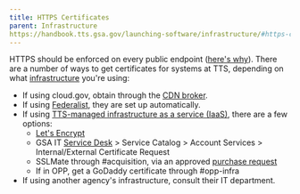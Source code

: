 ```yaml
---
title: HTTPS Certificates
parent: Infrastructure
https://handbook.tts.gsa.gov/launching-software/infrastructure/#https-certificate
---
```


HTTPS should be enforced on every public endpoint ([here's why](https://18f.gsa.gov/2014/11/13/why-we-use-https-in-every-gov-website-we-make/)). There are a number of ways to get certificates for systems at TTS, depending on what [infrastructure](..) you're using:

- If using cloud.gov, obtain through the [CDN broker](https://cloud.gov/docs/services/cdn-route/).
- If using [Federalist](https://federalist-docs.18f.gov/pages/how-federalist-works/custom-urls/#technical-steps-to-set-up-a-new-site), they are set up automatically.
- If using [TTS-managed infrastructure as a service (IaaS)](../../infrastructure/#infrastructure-as-a-service-iaas), there are a few options:
  - [Let's Encrypt](https://letsencrypt.org/)
  - GSA IT [Service Desk](https://servicedesk.gsa.gov) > Service Catalog > Account Services > Internal/External Certificate Request
  - SSLMate through #acquisition, via an approved [purchase request](https://handbook.18f.gov/purchase-requests/)
  - If in OPP, get a GoDaddy certificate through #opp-infra
- If using another agency's infrastructure, consult their IT department.
